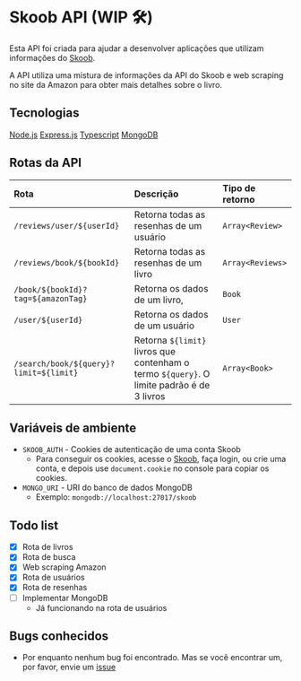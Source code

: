 # Skoob API (WIP 🛠️)

Esta API foi criada para ajudar a desenvolver aplicações que utilizam informações do [Skoob](https://skoob.com.br).

A API utiliza uma mistura de informações da API do Skoob e web scraping no site da Amazon para obter mais detalhes sobre o livro.

## Tecnologias

[Node.js](https://nodejs.org/) [Express.js](https://expressjs.com/) [Typescript](https://www.typescriptlang.org/) [MongoDB](https://www.mongodb.com/)

## Rotas da API

| Rota                                   | Descrição                                                                                 | Tipo de retorno  |
| :------------------------------------- | :---------------------------------------------------------------------------------------- | :--------------- |
| `/reviews/user/${userId}`              | Retorna todas as resenhas de um usuário                                                   | `Array<Review>`  |
| `/reviews/book/${bookId}`              | Retorna todas as resenhas de um livro                                                     | `Array<Reviews>` |
| `/book/${bookId}?tag=${amazonTag}`     | Retorna os dados de um livro,                                                             | `Book`           |
| `/user/${userId}`                      | Retorna os dados de um usuário                                                            | `User`           |
| `/search/book/${query}?limit=${limit}` | Retorna `${limit}` livros que contenham o termo `${query}`. O limite padrão é de 3 livros | `Array<Book>`    |

## Variáveis de ambiente

- `SKOOB_AUTH` - Cookies de autenticação de uma conta Skoob
  - Para conseguir os cookies, acesse o [Skoob](https://skoob.com.br), faça login, ou crie uma conta, e depois use `document.cookie` no console para copiar os cookies.
- `MONGO_URI` - URI do banco de dados MongoDB
  - Exemplo: `mongodb://localhost:27017/skoob`

## Todo list

- [x] Rota de livros
- [x] Rota de busca
- [x] Web scraping Amazon
- [X] Rota de usuários
- [X] Rota de resenhas
- [ ] Implementar MongoDB
  - Já funcionando na rota de usuários

## Bugs conhecidos

- Por enquanto nenhum bug foi encontrado. Mas se você encontrar um, por favor, envie um [issue](https://github.com/Rapoxo/skoob-api/issues/new)
